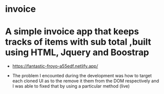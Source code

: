 # invoice
# A simple invoice app that keeps tracks of items with sub total ,built using HTML, Jquery and Boostrap
- https://fantastic-froyo-a55edf.netlify.app/

- The problem I encounted during the development was how to target each cloned UI as to the remove it them from the DOM respectively and I was able to fixed that by using a particular method (live)
